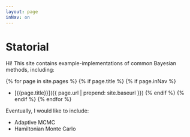 ```yaml
---
layout: page
inNav: on
---
```


# Statorial

Hi! This site contains example-implementations of common Bayesian methods,
including:

{% for page in site.pages %}
{% if page.title %}
{% if page.inNav %}
- [{{page.title}}]({{ page.url | prepend: site.baseurl }})
{% endif %}
{% endif %}
{% endfor %}

Eventually, I would like to include:
- Adaptive MCMC
- Hamiltonian Monte Carlo

